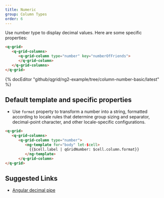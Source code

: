 ```yaml
---
title: Numeric
group: Column Types
order: 6
---
```


Use number type to display decimal values. Here are some specific properties:

```html
<q-grid>
   <q-grid-columns>
      <q-grid-column type="number" key="numberOfFriends">
      </q-grid-column>
   </q-grid-columns>
</q-grid>
```

{% docEditor "github/qgrid/ng2-example/tree/column-number-basic/latest" %}

## Default template and specific properties

* Use `format` property to transform a number into a string, formatted according to locale rules that determine group sizing and separator, decimal-point character, and other locale-specific configurations.

```html
<q-grid>
   <q-grid-columns>
      <q-grid-column type="number">
         <ng-template for="body" let-$cell>	
           {{$cell.label | qGridNumber: $cell.column.format}}
         </ng-template>
      </q-grid-column>
</q-grid>
```

## Suggested Links

* [Angular decimal pipe](https://angular.io/api/common/DecimalPipe)